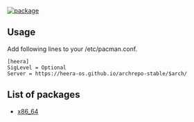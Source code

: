 [![package](https://github.com/heera-os/archrepo-stable/actions/workflows/build.yml/badge.svg)](https://github.com/heera-os/archrepo-stable/actions/workflows/build.yml)

## Usage

Add following lines to your /etc/pacman.conf.

```
[heera]
SigLevel = Optional
Server = https://heera-os.github.io/archrepo-stable/$arch/
```

## List of packages

- [x86_64](https://github.com/heera-os/archrepo-stable/tree/gh-pages/x86_64)

